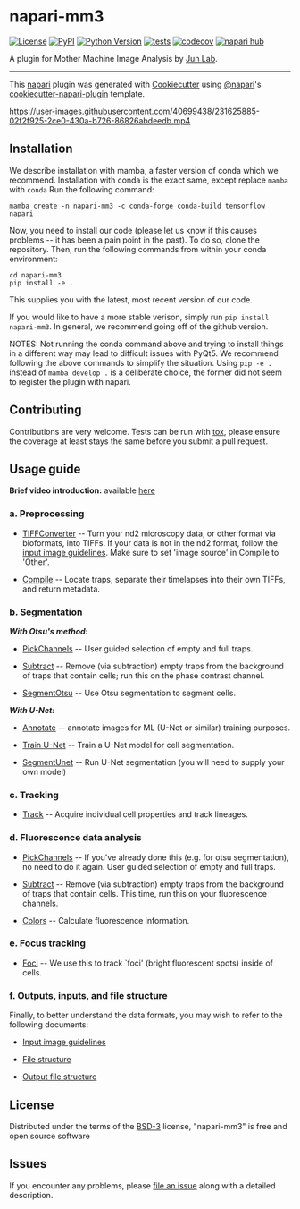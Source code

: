 # napari-mm3

[![License](https://img.shields.io/pypi/l/napari-mm3.svg?color=green)](https://github.com/ahirsharan/napari-mm3/raw/main/LICENSE)
[![PyPI](https://img.shields.io/pypi/v/napari-mm3.svg?color=green)](https://pypi.org/project/napari-mm3)
[![Python Version](https://img.shields.io/pypi/pyversions/napari-mm3.svg?color=green)](https://python.org)
[![tests](https://github.com/ahirsharan/napari-mm3/workflows/tests/badge.svg)](https://github.com/ahirsharan/napari-mm3/actions)
[![codecov](https://codecov.io/gh/ahirsharan/napari-mm3/branch/main/graph/badge.svg)](https://codecov.io/gh/ahirsharan/napari-mm3)
[![napari hub](https://img.shields.io/endpoint?url=https://api.napari-hub.org/shields/napari-mm3)](https://napari-hub.org/plugins/napari-mm3)

A plugin for Mother Machine Image Analysis by [Jun Lab](https://jun.ucsd.edu/).

----------------------------------

This [napari] plugin was generated with [Cookiecutter] using [@napari]'s [cookiecutter-napari-plugin] template.

<!--
Don't miss the full getting started guide to set up your new package:
https://github.com/napari/cookiecutter-napari-plugin#getting-started

and review the napari docs for plugin developers:
https://napari.org/plugins/stable/index.html
-->


https://user-images.githubusercontent.com/40699438/231625885-02f2f925-2ce0-430a-b726-86826abdeedb.mp4


## Installation

We describe installation with mamba, a faster version of conda which we recommend. Installation with conda is the exact same, except replace `mamba` with `conda` Run the following command:

```
mamba create -n napari-mm3 -c conda-forge conda-build tensorflow napari
``` 
Now, you need to install our code (please let us know if this causes problems -- it has been a pain point in the past). To do so, clone the repository. Then, run the following commands from within your conda environment:
```
cd napari-mm3
pip install -e .
```
This supplies you with the latest, most recent version of our code.

If you would like to have a more stable verison, simply run `pip install napari-mm3`. In general, we recommend going off of the github version.

NOTES:
Not running the conda command above and trying to install things in a different way may lead to difficult issues with PyQt5. We recommend following the above commands to simplify the situation.
Using `pip -e .` instead of `mamba develop .` is a deliberate choice, the former did not seem to register the plugin with napari.

## Contributing

Contributions are very welcome. Tests can be run with [tox], please ensure
the coverage at least stays the same before you submit a pull request.

## Usage guide

**Brief video introduction:** available [here](https://youtu.be/7MCiGTg6mq4)

### a. Preprocessing

* [TIFFConverter](https://github.com/junlabucsd/napari-mm3/blob/main/docs/tiffconvert-widget.md) -- Turn your nd2 microscopy data, or other format via bioformats, into TIFFs. If your data is not in the nd2 format, follow the [input image guidelines](https://github.com/junlabucsd/napari-mm3/blob/main/docs/Input-images-guidelines.md). Make sure to set 'image source' in Compile to 'Other'.

* [Compile](https://github.com/junlabucsd/napari-mm3/blob/main/docs/compile-widget.md) -- Locate traps, separate their timelapses into their own TIFFs, and return metadata.

### b. Segmentation

___With Otsu's method:___

* [PickChannels](https://github.com/junlabucsd/napari-mm3/blob/main/docs/pickchannels-widget.md) -- User guided selection of empty and full traps.

* [Subtract](https://github.com/junlabucsd/napari-mm3/blob/main/docs/subtract-widget.md) -- Remove (via subtraction) empty traps from the background of traps that contain cells; run this on the phase contrast channel.

* [SegmentOtsu](https://github.com/junlabucsd/napari-mm3/blob/main/docs/segmentotsu-widget.md) -- Use Otsu segmentation to segment cells.

___With U-Net:___

* [Annotate](https://github.com/junlabucsd/napari-mm3/blob/main/docs/annotate-widget.md) -- annotate images for ML (U-Net or similar) training purposes.

* [Train U-Net](https://github.com/junlabucsd/napari-mm3/blob/main/docs/trainunet-widget.md) -- Train a U-Net model for cell segmentation.

* [SegmentUnet](https://github.com/junlabucsd/napari-mm3/blob/main/docs/segmentunet-widget.md) -- Run U-Net segmentation (you will need to supply your own model)

### c. Tracking

* [Track](https://github.com/junlabucsd/napari-mm3/blob/main/docs/track-widget.md) -- Acquire individual cell properties and track lineages.

### d. Fluorescence data analysis

* [PickChannels](https://github.com/junlabucsd/napari-mm3/blob/main/docs/pickchannels-widget.md) -- If you've already done this (e.g. for otsu segmentation), no need to do it again. User guided selection of empty and full traps. 

* [Subtract](https://github.com/junlabucsd/napari-mm3/blob/main/docs/subtract-widget.md) -- Remove (via subtraction) empty traps from the background of traps that contain cells. This time, run this on your fluorescence channels.

* [Colors](https://github.com/junlabucsd/napari-mm3/blob/main/docs/colors-widget.md) -- Calculate fluorescence information.

### e. Focus tracking

* [Foci](https://github.com/junlabucsd/napari-mm3/blob/main/docs/foci-widget.md) -- We use this to track `foci' (bright fluorescent spots) inside of cells.


### f. Outputs, inputs, and file structure
Finally, to better understand the data formats, you may wish to refer to the following documents:

* [Input image guidelines](https://github.com/junlabucsd/napari-mm3/blob/main/docs/Input-images-guidelines.md)

* [File structure](https://github.com/junlabucsd/napari-mm3/blob/main/docs/file-structure.md)

* [Output file structure](https://github.com/junlabucsd/napari-mm3/blob/main/docs/Cell-class-docs.md)

## License

Distributed under the terms of the [BSD-3] license,
"napari-mm3" is free and open source software

## Issues

If you encounter any problems, please [file an issue] along with a detailed description.

[napari]: https://github.com/napari/napari
[Cookiecutter]: https://github.com/audreyr/cookiecutter
[@napari]: https://github.com/napari
[MIT]: http://opensource.org/licenses/MIT
[BSD-3]: http://opensource.org/licenses/BSD-3-Clause
[GNU GPL v3.0]: http://www.gnu.org/licenses/gpl-3.0.txt
[GNU LGPL v3.0]: http://www.gnu.org/licenses/lgpl-3.0.txt
[Apache Software License 2.0]: http://www.apache.org/licenses/LICENSE-2.0
[Mozilla Public License 2.0]: https://www.mozilla.org/media/MPL/2.0/index.txt
[cookiecutter-napari-plugin]: https://github.com/napari/cookiecutter-napari-plugin

[file an issue]: https://github.com/junlabucsd/napari-mm3/issues

[napari]: https://github.com/napari/napari
[tox]: https://tox.readthedocs.io/en/latest/
[pip]: https://pypi.org/project/pip/
[PyPI]: https://pypi.org/
